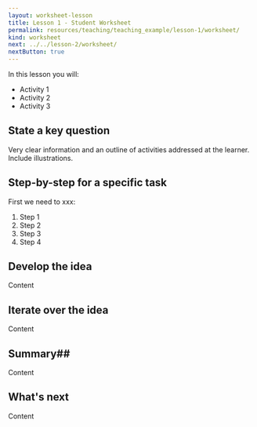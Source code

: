 ```yaml
---
layout: worksheet-lesson
title: Lesson 1 - Student Worksheet
permalink: resources/teaching/teaching_example/lesson-1/worksheet/
kind: worksheet
next: ../../lesson-2/worksheet/
nextButton: true
---
```


In this lesson you will: 

* Activity 1
* Activity 2
* Activity 3


## State a key question ##

Very clear information and an outline of activities addressed at the learner. Include illustrations.

## Step-by-step for a specific task ##

First we need to xxx: 

1. Step 1
2. Step 2
3. Step 3
4. Step 4


## Develop the idea ##

Content

## Iterate over the idea ##

Content

## Summary##

Content

## What's next ##

Content


	
